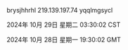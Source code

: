 brysjhhrhl 219.139.197.74 yqqlmgsycl

2024年 10月 29日 星期二 03:30:02 CST

2024年 10月 28日 星期一 19:30:02 GMT
